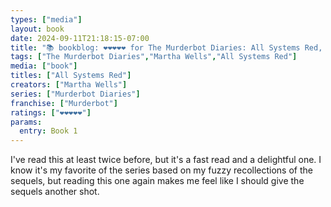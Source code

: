 ```yaml
---
types: ["media"]
layout: book
date: 2024-09-11T21:18:15-07:00
title: "📚 bookblog: ❤️❤️❤️❤️❤️ for The Murderbot Diaries: All Systems Red, by Martha Wells"
tags: ["The Murderbot Diaries","Martha Wells","All Systems Red"]
media: ["book"]
titles: ["All Systems Red"]
creators: ["Martha Wells"]
series: ["Murderbot Diaries"]
franchise: ["Murderbot"]
ratings: ["❤️❤️❤️❤️❤️"]
params:
  entry: Book 1
---
```


I've read this at least twice before, but it's a fast read and a delightful one. I know it's my favorite of the series based on my fuzzy recollections of the sequels, but reading this one again makes me feel like I should give the sequels another shot.
